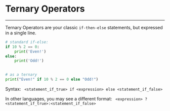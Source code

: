 # Ternary Operators
---
Ternary Operators are your classic `if-then-else` statements, but expressed in a single line.

```py
# standard if-else:
if 10 % 2 == 0:
	print('Even!')
else:
	print('Odd!')
	

# as a ternary
print("Even!" if 10 % 2 == 0 else "Odd!")
```

Syntax:
` <statement_if_true> if <expression> else <statement_if_false>`

In other languages, you may see a different format:
` <expression> ? <statement_if_true>:<statement_if_false>`